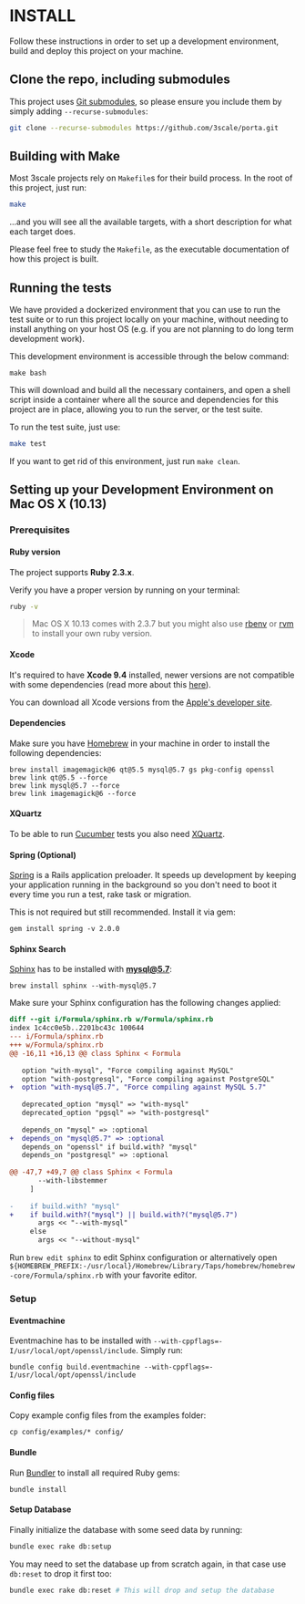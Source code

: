 # INSTALL

Follow these instructions in order to set up a development environment, build and deploy this project on your machine.

## Clone the repo, including submodules

This project uses [Git submodules](https://git-scm.com/book/en/v2/Git-Tools-Submodules), so please ensure you include them by simply adding `--recurse-submodules`:

```bash
git clone --recurse-submodules https://github.com/3scale/porta.git
``` 

## Building with Make

Most 3scale projects rely on `Makefile`s for their build process. 
In the root of this project, just run: 
```bash
make
``` 

...and you will see all the available targets, with a short description for what each target does. 

Please feel free to study the `Makefile`, as the executable documentation of how this project is built.  

## Running the tests

We have provided a dockerized environment that you can use to run the test suite or to run this project 
locally on your machine, without needing to install anything on your host OS (e.g. if you are not 
planning to do long term development work).  

This development environment is accessible through the below command:

```shell
make bash
```

This will download and build all the necessary containers, and open a shell script inside a container
where all the source and dependencies for this project are in place, allowing you to run the server, 
or the test suite.

To run the test suite, just use: 

```bash
make test
```  

If you want to get rid of this environment, just run `make clean`.


## Setting up your Development Environment on Mac OS X (10.13)

### Prerequisites

#### Ruby version

The project supports **Ruby 2.3.x**.

Verify you have a proper version by running on your terminal:
```bash
ruby -v
```

> Mac OS X 10.13 comes with 2.3.7 but you might also use [rbenv](https://github.com/rbenv/rbenv) or [rvm](https://rvm.io/) to install your own ruby version.

#### Xcode

It's required to have **Xcode 9.4** installed, newer versions are not compatible with some dependencies (read more about this [here](https://github.com/thoughtbot/capybara-webkit/issues/1071)).

You can download all Xcode versions from the [Apple's developer site](https://developer.apple.com/download/more/?name=Xcode).

#### Dependencies

Make sure you have [Homebrew](https://brew.sh/) in your machine in order to install the following dependencies:

```shell
brew install imagemagick@6 qt@5.5 mysql@5.7 gs pkg-config openssl
brew link qt@5.5 --force
brew link mysql@5.7 --force
brew link imagemagick@6 --force
```

#### XQuartz

To be able to run [Cucumber](https://cucumber.io/) tests you also need [XQuartz](http://xquartz.macosforge.org/landing/).

#### Spring (Optional)
[Spring](https://github.com/rails/spring) is a Rails application preloader. It speeds up development by keeping your application running in the background so you don't need to boot it every time you run a test, rake task or migration.

This is not required but still recommended. Install it via gem:
```shell
gem install spring -v 2.0.0
```

#### Sphinx Search

[Sphinx](http://sphinxsearch.com/) has to be installed with **mysql@5.7**:
```shell
brew install sphinx --with-mysql@5.7
```

Make sure your Sphinx configuration has the following changes applied:
```patch
diff --git i/Formula/sphinx.rb w/Formula/sphinx.rb
index 1c4cc0e5b..2201bc43c 100644
--- i/Formula/sphinx.rb
+++ w/Formula/sphinx.rb
@@ -16,11 +16,13 @@ class Sphinx < Formula
 
   option "with-mysql", "Force compiling against MySQL"
   option "with-postgresql", "Force compiling against PostgreSQL"
+  option "with-mysql@5.7", "Force compiling against MySQL 5.7"
 
   deprecated_option "mysql" => "with-mysql"
   deprecated_option "pgsql" => "with-postgresql"
 
   depends_on "mysql" => :optional
+  depends_on "mysql@5.7" => :optional
   depends_on "openssl" if build.with? "mysql"
   depends_on "postgresql" => :optional
 
@@ -47,7 +49,7 @@ class Sphinx < Formula
       --with-libstemmer
     ]
 
-    if build.with? "mysql"
+    if build.with?("mysql") || build.with?("mysql@5.7")
       args << "--with-mysql"
     else
       args << "--without-mysql"
```

Run `brew edit sphinx` to edit Sphinx configuration or alternatively open `${HOMEBREW_PREFIX:-/usr/local}/Homebrew/Library/Taps/homebrew/homebrew-core/Formula/sphinx.rb` with your favorite editor.

### Setup

#### Eventmachine

Eventmachine has to be installed with `--with-cppflags=-I/usr/local/opt/openssl/include`. Simply run:

```shell
bundle config build.eventmachine --with-cppflags=-I/usr/local/opt/openssl/include
```

#### Config files

Copy example config files from the examples folder:

```shell
cp config/examples/* config/
```

#### Bundle

Run [Bundler](https://bundler.io/) to install all required Ruby gems:

```shell
bundle install
```

#### Setup Database

Finally initialize the database with some seed data by running:

```bash
bundle exec rake db:setup
```

You may need to set the database up from scratch again, in that case use `db:reset` to drop it first too:

```bash
bundle exec rake db:reset # This will drop and setup the database
```
